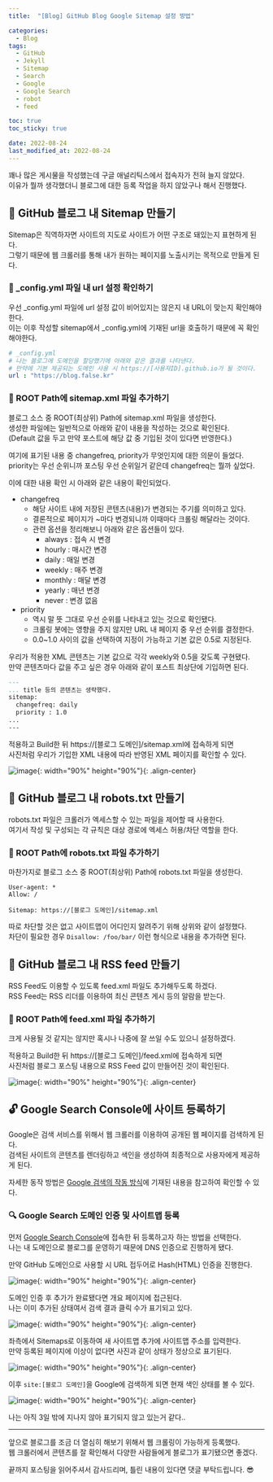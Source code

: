 ```yaml
---
title:  "[Blog] GitHub Blog Google Sitemap 설정 방법"

categories:
  - Blog
tags:
  - GitHub
  - Jekyll
  - Sitemap
  - Search
  - Google
  - Google Search
  - robot
  - feed

toc: true
toc_sticky: true

date: 2022-08-24
last_modified_at: 2022-08-24
---
```


꽤나 많은 게시물을 작성했는데 구글 애널리틱스에서 접속자가 전혀 늘지 않았다.  
이유가 뭘까 생각했더니 블로그에 대한 등록 작업을 하지 않았구나 해서 진행했다.

## 📕 GitHub 블로그 내 Sitemap 만들기
Sitemap은 직역하자면 사이트의 지도로 사이트가 어떤 구조로 돼있는지 표현하게 된다.  
그렇기 때문에 웹 크롤러를 통해 내가 원하는 페이지를 노출시키는 목적으로 만들게 된다.

### 📃 _config.yml 파일 내 url 설정 확인하기
우선 _config.yml 파일에 url 설정 값이 비어있지는 않은지 내 URL이 맞는지 확인해야한다.  
이는 이후 작성할 sitemap에서 _config.yml에 기재된 url을 호출하기 때문에 꼭 확인해야한다.  

```yaml
# _config.yml
# 나는 블로그에 도메인을 할당했기에 아래와 같은 결과를 나타낸다.
# 만약에 기본 제공되는 도메인 사용 시 https://[사용자ID].github.io가 될 것이다.
url : "https://blog.false.kr"
```

### 📃 ROOT Path에 sitemap.xml 파일 추가하기
블로그 소스 중 ROOT(최상위) Path에 sitemap.xml 파일을 생성한다.  
생성한 파일에는 일반적으로 아래와 같이 내용을 작성하는 것으로 확인된다.  
(Default 값을 두고 만약 포스트에 해당 값 중 기입된 것이 있다면 반영한다.)

<script src="https://gist.github.com/ahs0432/a9e2cfc6a91194c2a3277c35726e98e4.js"></script>

여기에 표기된 내용 중 changefreq, priority가 무엇인지에 대한 의문이 들었다.  
priority는 우선 순위니까 포스팅 우선 순위일거 같은데 changefreq는 뭘까 싶었다.  

이에 대한 내용 확인 시 아래와 같은 내용이 확인되었다.

- changefreq
  - 해당 사이트 내에 저장된 콘텐츠(내용)가 변경되는 주기를 의미하고 있다.
  - 결론적으로 페이지가 ~마다 변경되니까 이때마다 크롤링 해달라는 것이다.
  - 관련 옵션을 정리해보니 아래와 같은 옵션들이 있다.
    - always : 접속 시 변경
    - hourly : 매시간 변경
    - daily : 매일 변경
    - weekly : 매주 변경
    - monthly : 매달 변경
    - yearly : 매년 변경
    - never : 변경 없음
- priority
  - 역시 말 뜻 그대로 우선 순위를 나타내고 있는 것으로 확인됐다.
  - 크롤링 봇에는 영향을 주지 않지만 URL 내 페이지 중 우선 순위를 결정한다.
  - 0.0~1.0 사이의 값을 선택하여 지정이 가능하고 기본 값은 0.5로 지정된다.

우리가 적용한 XML 콘텐츠는 기본 값으로 각각 weekly와 0.5을 갖도록 구현됐다.  
만약 콘텐츠마다 값을 주고 싶은 경우 아래와 같이 포스트 최상단에 기입하면 된다.

```markdown
---
... title 등의 콘텐츠는 생략했다.
sitemap:
  changefreq: daily
  priority : 1.0
...
---
```

적용하고 Build한 뒤 https://[블로그 도메인]/sitemap.xml에 접속하게 되면  
사진처럼 우리가 기입한 XML 내용에 따라 반영된 XML 페이지를 확인할 수 있다.

![image](../../assets/image/Post/Blog/GitHub-Blog-Sitemap-Google/1.png){: width="90%" height="90%"}{: .align-center}

## 📗 GitHub 블로그 내 robots.txt 만들기
robots.txt 파일은 크롤러가 엑세스할 수 있는 파일을 제어할 때 사용한다.  
여기서 작성 및 구성되는 각 규칙은 대상 경로에 엑세스 허용/차단 역할을 한다.

### 📃 ROOT Path에 robots.txt 파일 추가하기
마찬가지로 블로그 소스 중 ROOT(최상위) Path에 robots.txt 파일을 생성한다. 

```
User-agent: *
Allow: /

Sitemap: https://[블로그 도메인]/sitemap.xml
```

따로 차단할 것은 없고 사이트맵이 어디인지 알려주기 위해 상위와 같이 설정했다.  
차단이 필요한 경우 `Disallow: /foo/bar/` 이런 형식으로 내용을 추가하면 된다.

## 📘 GitHub 블로그 내 RSS feed 만들기
RSS Feed도 이용할 수 있도록 feed.xml 파일도 추가해두도록 하겠다.  
RSS Feed는 RSS 리더를 이용하여 최신 콘텐츠 게시 등의 알람을 받는다.

### 📃 ROOT Path에 feed.xml 파일 추가하기
크게 사용될 것 같지는 않지만 혹시나 나중에 잘 쓰일 수도 있으니 설정하겠다.

<script src="https://gist.github.com/ahs0432/7af58f56da9da5ed7ef63eceb4ae0c38.js"></script>

적용하고 Build한 뒤 https://[블로그 도메인]/feed.xml에 접속하게 되면  
사진처럼 블로그 포스팅 내용으로 RSS Feed 값이 만들어진 것이 확인된다.

![image](../../assets/image/Post/Blog/GitHub-Blog-Sitemap-Google/2.png){: width="90%" height="90%"}{: .align-center}

## 🔓 Google Search Console에 사이트 등록하기
Google은 검색 서비스를 위해서 웹 크롤러를 이용하여 공개된 웹 페이지를 검색하게 된다.  
검색된 사이트의 콘텐츠를 렌더링하고 색인을 생성하여 최종적으로 사용자에게 제공하게 된다.

자세한 동작 방법은 [Google 검색의 작동 방식](https://www.google.com/intl/ko/search/howsearchworks/)에 기재된 내용을 참고하여 확인할 수 있다.

### 🔍 Google Search 도메인 인증 및 사이트맵 등록
먼저 [Google Search Console](https://search.google.com/search-console)에 접속한 뒤 등록하고자 하는 방법을 선택한다.  
나는 내 도메인으로 블로그를 운영하기 때문에 DNS 인증으로 진행하게 됐다.  

만약 GitHub 도메인으로 사용할 시 URL 접두어로 Hash(HTML) 인증을 진행한다.

![image](../../assets/image/Post/Blog/GitHub-Blog-Sitemap-Google/3.png){: width="90%" height="90%"}{: .align-center}

도메인 인증 후 추가가 완료됐다면 개요 페이지에 접근된다.  
나는 이미 추가된 상태여서 검색 결과 클릭 수가 표기되고 있다.

![image](../../assets/image/Post/Blog/GitHub-Blog-Sitemap-Google/4.png){: width="90%" height="90%"}{: .align-center}

좌측에서 Sitemaps로 이동하여 새 사이트맵 추가에 사이트맵 주소를 입력한다.  
만약 등록된 페이지에 이상이 없다면 사진과 같이 상태가 정상으로 표기된다.

![image](../../assets/image/Post/Blog/GitHub-Blog-Sitemap-Google/5.png){: width="90%" height="90%"}{: .align-center}

이후 `site:[블로그 도메인]`을 Google에 검색하게 되면 현재 색인 상태를 볼 수 있다.

![image](../../assets/image/Post/Blog/GitHub-Blog-Sitemap-Google/6.png){: width="90%" height="90%"}{: .align-center}

나는 아직 3일 밖에 지나지 않아 표기되지 않고 있는거 같다..

---

앞으로 블로그를 조금 더 열심히 해보기 위해서 웹 크롤링이 가능하게 등록했다.  
웹 크롤러에서 콘텐츠를 잘 확인해서 다양한 사람들에게 블로그가 표기됐으면 좋겠다.

끝까지 포스팅을 읽어주셔서 감사드리며, 틀린 내용이 있다면 댓글 부탁드립니다. 😎
